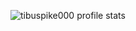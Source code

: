 ![tibuspike000 profile stats](https://github-readme-stats.vercel.app/api?username=tibuspike000&show_icons=true&theme=merko)

